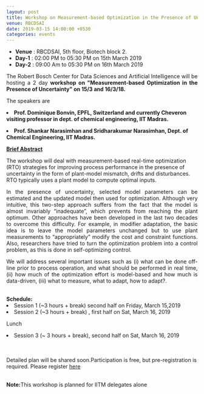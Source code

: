 ```yaml
---
layout: post
title: Workshop on Measurement-based Optimization in the Presence of Uncertainty
venue: RBCDSAI
date: 2019-03-15 14:00:00 +0530
categories: events
---
```

<ul class="mb-5" >
	<li><b>Venue</b> : RBCDSAI, 5th floor, Biotech block 2.</li>
	 <li><b>Day-1</b> : 02:00 PM to 05:30 PM on 15th March 2019 </li>
	 <li><b>Day-2</b> : 09:00 Am to 05:30 PM on 16th March 2019</li>
</ul>

<p align="justify">The Robert Bosch Center for Data Sciences and Artificial Intelligence will be hosting a 2 day <strong> workshop on "Measurement-based Optimization in the Presence of Uncertainty​" on 15/3 and 16/3/18.</strong></p> 
<p align="justify">The speakers are 

<strong><li>Prof. Dominique Bonvin, EPFL, Switzerland and currently Cheveron visiting professor in dept. of chemical engineering, IIT Madras.</li>

<li>Prof. Shankar Narasimhan and Sridharakumar Narasimhan, Dept. of Chemical Engineering, IIT Madras.</li></strong></p>


<p align="justify"><strong><u>Brief Abstract</u></strong>

The workshop will deal with measurement-based real-time optimization (RTO) strategies for improving process performance in the presence of uncertainty in the form of plant-model mismatch, drifts and disturbances. RTO typically uses a plant model to compute optimal inputs.<p>

 

<p align="justify">In the presence of uncertainty, selected model parameters can be estimated and the updated model then used for optimization. Although very intuitive, this two-step approach suffers from the fact that the model is almost invariably “inadequate”, which prevents from reaching the plant optimum. Other approaches have been developed in the last two decades to overcome this difficulty. For example, in modifier adaptation, the basic idea is to leave the model parameters unchanged but to use plant measurements to “appropriately” modify the cost and constraint functions. Also, researchers have tried to turn the optimization problem into a control problem, as this is done in self-optimizing control.</p>

 

<p align="justify">We will address several important issues such as (i) what can be done off-line prior to process operation, and what should be performed in real time, (ii) how much of the optimization effort is model-based and how much is data-driven, (iii) what to measure, what to adapt, how to adapt?.</p>

<br>
<strong>Schedule:</strong>

<li>Session 1 (~3 hours + break) second half on Friday, March 15,2019 </li>


<li>Session 2 (~3 hours + break) , first half on Sat, March 16, 2019 </li>


Lunch


<li>Session 3 (~ 3 hours + break), second half on Sat, March 16, 2019</li><br><br>


Detailed plan will be shared soon.Participation is free, but pre-registration is required.  Please register <a href="https://docs.google.com/forms/d/e/1FAIpQLSfFeG8amTBNZhDM7KfNBp0JIqJfdHKmU8q9cCd5aSZBWx4guQ/viewform">here</a><br><br><p><strong>Note:</strong>This workshop is planned for IITM delegates alone</p>
      
